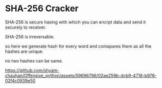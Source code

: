 # SHA-256 Cracker

SHA-256 is secure hasing with which you can encrpt data and send it securely to receiver.

SHA-256 is irreversable.

so here we generate hash for every word and comapares them as all the hashes are unique.

no two hashes can be same.





https://github.com/shyam-chauhan/Offensive_python/assets/59696796/02ae259b-dcb9-4718-b976-02f4c0939e50

